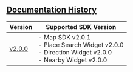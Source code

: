## [Documentation History](#Documentation-History)

| Version | Supported SDK Version                                                                                            |  
| ---- |------------------------------------------------------------------------------------------------------------------|    
| [v2.0.0](./README.md) | - Map SDK v2.0.1 <br/> - Place Search Widget v2.0.0 <br/> - Direction Widget v2.0.0 <br/> - Nearby Widget v2.0.0 |